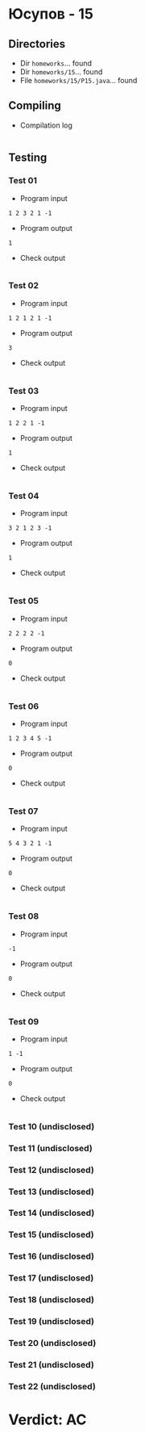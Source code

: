 # Юсупов - 15
## Directories
- Dir `homeworks`... found
- Dir `homeworks/15`... found
- File `homeworks/15/P15.java`... found
## Compiling
- Compilation log
```

```
## Testing
### Test 01
- Program input
```
1 2 3 2 1 -1

```
- Program output
```
1

```
- Check output
```

```
### Test 02
- Program input
```
1 2 1 2 1 -1

```
- Program output
```
3

```
- Check output
```

```
### Test 03
- Program input
```
1 2 2 1 -1

```
- Program output
```
1

```
- Check output
```

```
### Test 04
- Program input
```
3 2 1 2 3 -1

```
- Program output
```
1

```
- Check output
```

```
### Test 05
- Program input
```
2 2 2 2 -1

```
- Program output
```
0

```
- Check output
```

```
### Test 06
- Program input
```
1 2 3 4 5 -1

```
- Program output
```
0

```
- Check output
```

```
### Test 07
- Program input
```
5 4 3 2 1 -1

```
- Program output
```
0

```
- Check output
```

```
### Test 08
- Program input
```
-1

```
- Program output
```
0

```
- Check output
```

```
### Test 09
- Program input
```
1 -1

```
- Program output
```
0

```
- Check output
```

```
### Test 10 (undisclosed)
### Test 11 (undisclosed)
### Test 12 (undisclosed)
### Test 13 (undisclosed)
### Test 14 (undisclosed)
### Test 15 (undisclosed)
### Test 16 (undisclosed)
### Test 17 (undisclosed)
### Test 18 (undisclosed)
### Test 19 (undisclosed)
### Test 20 (undisclosed)
### Test 21 (undisclosed)
### Test 22 (undisclosed)
# Verdict: AC
